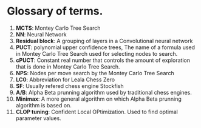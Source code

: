 # Glossary of terms.
1. **MCTS**: Montey Carlo Tree Search
2. **NN**: Neural Network
3. **Residual block**: A grouping of layers in a Convolutional neural network
4. **PUCT**: polynomial upper confidence trees, The name of a formula used in Montey Carlo Tree Search used for selecting nodes to search.
5. **cPUCT**: Constant real number that controls the amount of exploration that is done in Montey Carlo Tree Search.
6. **NPS**: Nodes per move search by the Montey Carlo Tree Search
7. **LC0**: Abbreviation for Leala Chess Zero
8. **SF**: Usually refered chess engine Stockfish
9. **A/B**: Alpha Beta prunning algorithm used by traditional chess engines.
10. **Minimax**: A more general algorithm on which Alpha Beta prunning algorithm is based on.
11. **CLOP tuning**: Confident Local OPtimization. Used to find optimal parameter values.
